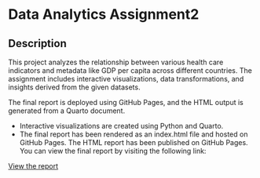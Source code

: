 # Data Analytics Assignment2
## Description

This project analyzes the relationship between various health care indicators and metadata like GDP per capita across different countries. The assignment includes interactive visualizations, data transformations, and insights derived from the given datasets.

The final report is deployed using GitHub Pages, and the HTML output is generated from a Quarto document.

- Interactive visualizations are created using Python and Quarto.
- The final report has been rendered as an index.html file and hosted on GitHub Pages.
The HTML report has been published on GitHub Pages. You can view the final report by visiting the following link:

[View the report](https://pranithabangera.github.io/new/)
